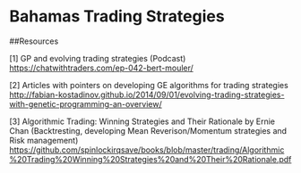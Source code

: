 # Bahamas Trading Strategies

##Resources 

  [1] GP and evolving trading strategies (Podcast) https://chatwithtraders.com/ep-042-bert-mouler/
  
  [2] Articles with pointers on developing GE algorithms for trading strategies http://fabian-kostadinov.github.io/2014/09/01/evolving-trading-strategies-with-genetic-programming-an-overview/ 
  
  [3] Algorithmic Trading: Winning Strategies and Their Rationale by Ernie Chan (Backtresting, developing Mean Reverison/Momentum strategies and Risk management) https://github.com/spinlockirqsave/books/blob/master/trading/Algorithmic%20Trading%20Winning%20Strategies%20and%20Their%20Rationale.pdf
